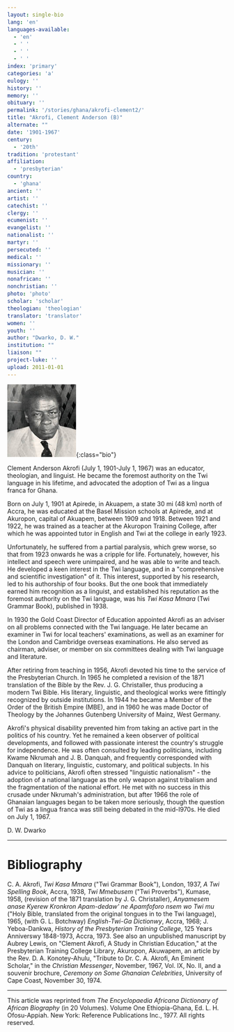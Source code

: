 ```yaml
---
layout: single-bio
lang: 'en'
languages-available:
  - 'en'
  - ' '
  - ' '
  - ' '
index: 'primary'
categories: 'a'
eulogy: ''
history: ''
memory: ''
obituary: ''
permalink: '/stories/ghana/akrofi-clement2/'
title: "Akrofi, Clement Anderson (B)"
alternate: ""
date: '1901-1967'
century:
  - '20th'
tradition: 'protestant'
affiliation:
  - 'presbyterian'
country:
  - 'ghana'
ancient: ''
artist: ''
catechist: ''
clergy: ''
ecumenist: ''
evangelist: ''
nationalist: ''
martyr: ''
persecuted: ''
medical: ''
missionary: ''
musician: ''
nonafrican: ''
nonchristian: ''
photo: 'photo'
scholar: 'scholar'
theologian: 'theologian'
translator: 'translator'
women: ''
youth: ''
author: "Dwarko, D. W."
institution: ""
liaison: ""
project-luke: ''
upload: 2011-01-01
---
```


![Clement Akrofi](/images/bio-pics/ghana/akrofi-clement2/Akrofi_small.jpg){:class="bio"}

Clement Anderson Akrofi (July 1, 1901-July 1, 1967) was an educator, theologian, and linguist. He became the foremost authority on the Twi language in his lifetime, and advocated the adoption of Twi as a lingua franca for Ghana.

Born on July 1, 1901 at Apirede, in Akuapem, a state 30 mi (48 km) north of Accra, he was educated at the Basel Mission schools at Apirede, and at Akuropon, capital of Akuapem, between 1909 and 1918. Between 1921 and 1922, he was trained as a teacher at the Akuropon Training College, after which he was appointed tutor in English and Twi at the college in early 1923.

Unfortunately, he suffered from a partial paralysis, which grew worse, so that from 1923 onwards he was a cripple for life. Fortunately, however, his intellect and speech were unimpaired, and he was able to write and teach. He developed a keen interest in the Twi language, and in a "comprehensive and scientific investigation" of it. This interest, supported by his research, led to his authorship of four books. But the one book that immediately earned him recognition as a linguist, and established his reputation as the foremost authority on the Twi language, was his *Twi Kasa Mmara* (Twi Grammar Book), published in 1938.

In 1930 the Gold Coast Director of Education appointed Akrofi as an adviser on all problems connected with the Twi language. He later became an examiner in Twi for local teachers' examinations, as well as an examiner for the London and Cambridge overseas examinations. He also served as chairman, adviser, or member on six committees dealing with Twi language and literature.

After retiring from teaching in 1956, Akrofi devoted his time to the service of the Presbyterian Church. In 1965 he completed a revision of the 1871 translation of the Bible by the Rev. J. G. Christaller, thus producing a modern Twi Bible. His literary, linguistic, and theological works were fittingly recognized by outside institutions. In 1944 he became a Member of the Order of the British Empire (MBE), and in 1960 he was made Doctor of Theology by the Johannes Gutenberg University of Mainz, West Germany.

Akrofi's physical disability prevented him from taking an active part in the politics of his country. Yet he remained a keen observer of political developments, and followed with passionate interest the country's struggle for independence. He was often consulted by leading politicians, including Kwame Nkrumah and J. B. Danquah, and frequently corresponded with Danquah on literary, linguistic, customary, and political subjects. In his advice to politicians, Akrofi often stressed "linguistic nationalism" - the adoption of a national language as the only weapon against tribalism and the fragmentation of the national effort. He met with no success in this crusade under Nkrumah's administration, but after 1966 the role of Ghanaian languages began to be taken more seriously, though the question of Twi as a lingua franca was still being debated in the mid-I970s. He died on July 1, 1967.

D. W. Dwarko

---

# Bibliography

C. A. Akrofi, *Twi Kasa Mmara* ("Twi Grammar Book"), London, 1937, *A Twi Spelling Book*, Accra, 1938, *Twi Mmebusem* ("Twi Proverbs"), Kumase, 1958, (revision of the 1871 translation by J. G. Christaller), *Anyamesem anase Kyerew Kronkron Apam-dedaw' ne Apamfoforo nsem wo Twi mu* ("Holy Bible, translated from the original tongues in to the Twi language), 1965, (with G. L. Botchway) *English-Twi-Ga Dictionwy*, Accra, 1968; J. Yeboa-Dankwa, *History of the Presbyterian Training College*, 125 Years Anniverswy 1848-1973, Accra, 1973. See also an unpublished manuscript by Aubrey Lewis, on "Clement Akrofi, A Study in Christian Education," at the Presbyterian Training College Library, Akuropon, Akuwapem, an article by the Rev. D. A. Konotey-Ahulu, "Tribute to Dr. C. A. Akrofi, An Eminent Scholar," in the *Christian Messenger*, November, 1967, Vol. IX, No. II, and a souvenir brochure, *Ceremony on Some Ghanaian Celebrities*, University of Cape Coast, November 30, 1974.

---

This article was reprinted from *The Encyclopaedia Africana Dictionary of African Biography* (in 20 Volumes). Volume One Ethiopia-Ghana, Ed. L. H. Ofosu-Appiah. New York: Reference Publications Inc., 1977. All rights reserved.
